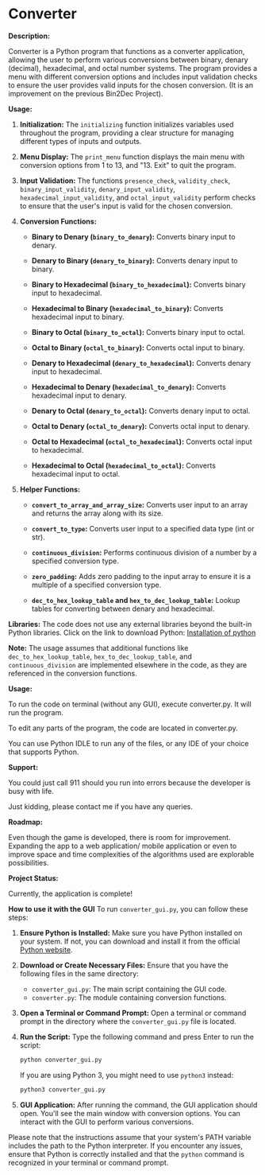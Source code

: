 # Converter

**Description:**

Converter is a Python program that functions as a converter application, allowing the user to perform various conversions between binary, denary (decimal), hexadecimal, and octal number systems. The program provides a menu with different conversion options and includes input validation checks to ensure the user provides valid inputs for the chosen conversion. (It is an improvement on the previous Bin2Dec Project).

**Usage:**

1. **Initialization:**
   The `initializing` function initializes variables used throughout the program, providing a clear structure for managing different types of inputs and outputs.

2. **Menu Display:**
   The `print_menu` function displays the main menu with conversion options from 1 to 13, and "13. Exit" to quit the program.

3. **Input Validation:**
   The functions `presence_check`, `validity_check`, `binary_input_validity`, `denary_input_validity`, `hexadecimal_input_validity`, and `octal_input_validity` perform checks to ensure that the user's input is valid for the chosen conversion.

4. **Conversion Functions:**
   - **Binary to Denary (`binary_to_denary`):**
     Converts binary input to denary.

   - **Denary to Binary (`denary_to_binary`):**
     Converts denary input to binary.

   - **Binary to Hexadecimal (`binary_to_hexadecimal`):**
     Converts binary input to hexadecimal.

   - **Hexadecimal to Binary (`hexadecimal_to_binary`):**
     Converts hexadecimal input to binary.

   - **Binary to Octal (`binary_to_octal`):**
     Converts binary input to octal.

   - **Octal to Binary (`octal_to_binary`):**
     Converts octal input to binary.

   - **Denary to Hexadecimal (`denary_to_hexadecimal`):**
     Converts denary input to hexadecimal.

   - **Hexadecimal to Denary (`hexadecimal_to_denary`):**
     Converts hexadecimal input to denary.

   - **Denary to Octal (`denary_to_octal`):**
     Converts denary input to octal.

   - **Octal to Denary (`octal_to_denary`):**
     Converts octal input to denary.

   - **Octal to Hexadecimal (`octal_to_hexadecimal`):**
     Converts octal input to hexadecimal.

   - **Hexadecimal to Octal (`hexadecimal_to_octal`):**
     Converts hexadecimal input to octal.

5. **Helper Functions:**
   - **`convert_to_array_and_array_size`:**
     Converts user input to an array and returns the array along with its size.

   - **`convert_to_type`:**
     Converts user input to a specified data type (int or str).

   - **`continuous_division`:**
     Performs continuous division of a number by a specified conversion type.

   - **`zero_padding`:**
     Adds zero padding to the input array to ensure it is a multiple of a specified conversion type.

   - **`dec_to_hex_lookup_table` and `hex_to_dec_lookup_table`:**
     Lookup tables for converting between denary and hexadecimal.

**Libraries:**
The code does not use any external libraries beyond the built-in Python libraries. Click on the link to download Python: [Installation of python](https://www.python.org/downloads/)

**Note:**
The usage assumes that additional functions like `dec_to_hex_lookup_table`, `hex_to_dec_lookup_table`, and `continuous_division` are implemented elsewhere in the code, as they are referenced in the conversion functions.

**Usage:**

To run the code on terminal (without any GUI), execute converter.py. It will run the program.

To edit any parts of the program, the code are located in converter.py.

You can use Python IDLE to run any of the files, or any IDE of your choice that supports Python.

**Support:**

You could just call 911 should you run into errors because the developer is busy with life.

Just kidding, please contact me if you have any queries.

**Roadmap:**

Even though the game is developed, there is room for improvement. Expanding the app to a web application/ mobile application or even to improve space and time complexities of the algorithms used are explorable possibilities.

**Project Status:**

Currently, the application is complete!

**How to use it with the GUI**
To run `converter_gui.py`, you can follow these steps:

1. **Ensure Python is Installed:**
   Make sure you have Python installed on your system. If not, you can download and install it from the official [Python website](https://www.python.org/downloads/).

2. **Download or Create Necessary Files:**
   Ensure that you have the following files in the same directory:
   - `converter_gui.py`: The main script containing the GUI code.
   - `converter.py`: The module containing conversion functions.

3. **Open a Terminal or Command Prompt:**
   Open a terminal or command prompt in the directory where the `converter_gui.py` file is located.

4. **Run the Script:**
   Type the following command and press Enter to run the script:

   ```bash
   python converter_gui.py
   ```

   If you are using Python 3, you might need to use `python3` instead:

   ```bash
   python3 converter_gui.py
   ```

5. **GUI Application:**
   After running the command, the GUI application should open. You'll see the main window with conversion options. You can interact with the GUI to perform various conversions.

Please note that the instructions assume that your system's PATH variable includes the path to the Python interpreter. If you encounter any issues, ensure that Python is correctly installed and that the `python` command is recognized in your terminal or command prompt.
